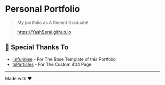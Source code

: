 # Personal Portfolio

>My portfolio as A Recent Graduate!

> https://YashSerai.github.io


## 🤗 Special Thanks To

- [imfunniee](https://github.com/imfunniee/fimbo) - For The Base Template of this Portfolio
- [tsParticles](https://github.com/tsparticles/404-templates) - For The Custom 404 Page

------

Made with :heart:
